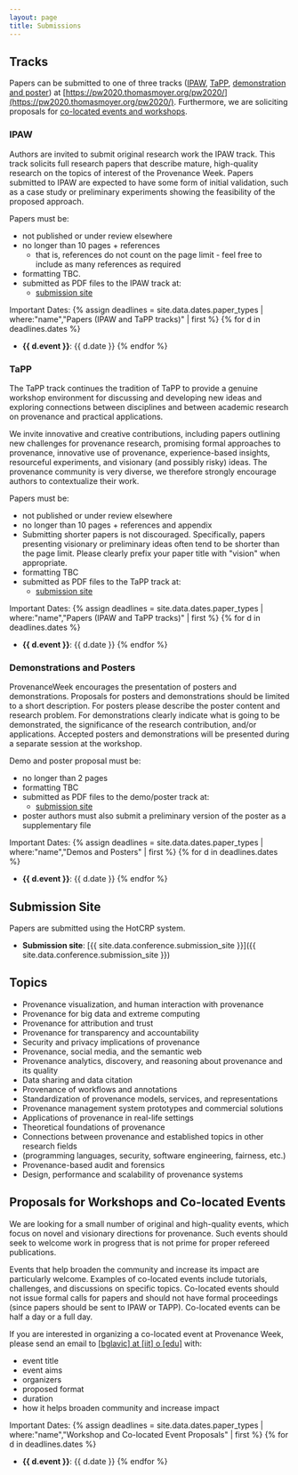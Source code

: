 ```yaml
---
layout: page
title: Submissions
---
```


## Tracks

Papers can be submitted to one of three tracks ([IPAW](#ipaw), [TaPP](#tapp), [demonstration and poster](#demonstrations-and-posters)) at [https://pw2020.thomasmoyer.org/pw2020/](https://pw2020.thomasmoyer.org/pw2020/). <!-- Boris: check first. All papers will be published as [LIPIcs proceedings](https://www.dagstuhl.de/en/publications/lipics/). -->
Furthermore, we are soliciting proposals for [co-located events and workshops](#proposals-for-workshops-and-co-located-events).

### IPAW

Authors are invited to submit original research work the IPAW track. This track solicits full research papers that describe mature, high-quality research on the topics of interest of the Provenance Week. Papers submitted to IPAW are expected to have some form of initial validation, such as a case study or preliminary experiments showing the feasibility of the proposed approach.

Papers must be:
- not published or under review elsewhere
- no longer than 10 pages + references
  - that is, references  do not count on the page limit - feel free to include as many references as required
- formatting TBC.
- submitted as PDF files to the IPAW track at:
  - [submission site](https://pw2020.thomasmoyer.org/pw2020/)

Important Dates:
{% assign deadlines = site.data.dates.paper_types | where:"name","Papers (IPAW and TaPP tracks)" | first %}
{% for d in deadlines.dates %}
- **{{ d.event }}**: {{ d.date }}
{% endfor %}



### TaPP

The TaPP track continues the tradition of TaPP to provide a genuine workshop environment for discussing and developing new ideas and exploring connections between disciplines and between academic research on provenance and practical applications.

We invite innovative and creative contributions, including papers outlining new challenges for provenance research, promising formal approaches to provenance, innovative use of provenance, experience-based insights, resourceful experiments, and visionary (and possibly risky) ideas. The provenance community is very diverse, we therefore strongly encourage authors to contextualize their work.

Papers must be:
- not published or under review elsewhere
- no longer than 10 pages + references and appendix
- Submitting shorter papers is not discouraged. Specifically, papers presenting visionary or preliminary ideas often tend to be shorter than the page limit. Please clearly prefix your paper title with "vision" when appropriate.
- formatting TBC
- submitted as PDF files to the TaPP track at:
  - [submission site](https://pw2020.thomasmoyer.org/pw2020/)

Important Dates:
{% assign deadlines = site.data.dates.paper_types | where:"name","Papers (IPAW and TaPP tracks)" | first %}
{% for d in deadlines.dates %}
- **{{ d.event }}**: {{ d.date }}
{% endfor %}



### Demonstrations and Posters

ProvenanceWeek encourages the presentation of posters and
demonstrations. Proposals for posters and demonstrations should be limited to a
short description. For posters please describe the poster content and research
problem. For demonstrations clearly indicate what is going to be demonstrated,
the significance of the research contribution, and/or applications. Accepted
posters and demonstrations will be presented during a separate session at the
workshop.

Demo and poster proposal must be:
- no longer than 2 pages
- formatting TBC
- submitted as PDF files to the demo/poster track at:
  - [submission site](https://pw2020.thomasmoyer.org/pw2020/)
- poster authors must also submit a preliminary version of the poster as a supplementary file

Important Dates:
{% assign deadlines = site.data.dates.paper_types | where:"name","Demos and Posters" | first %}
{% for d in deadlines.dates %}
- **{{ d.event }}**: {{ d.date }}
{% endfor %}



## Submission Site

Papers are submitted using the HotCRP system.

- **Submission site**: [{{ site.data.conference.submission_site }}]({{ site.data.conference.submission_site }})

## Topics

- Provenance visualization, and human interaction with provenance
- Provenance for big data and extreme computing
- Provenance for attribution and trust
- Provenance for transparency and accountability
- Security and privacy implications of provenance
- Provenance, social media, and the semantic web
- Provenance analytics, discovery, and reasoning about provenance and its quality
- Data sharing and data citation
- Provenance of workflows and annotations
- Standardization of provenance models, services, and representations
- Provenance management system prototypes and commercial solutions
- Applications of provenance in real-life settings
- Theoretical foundations of provenance
- Connections between provenance and established topics in other research fields
- (programming languages, security, software engineering, fairness, etc.)
- Provenance-based audit and forensics
- Design, performance and scalability of provenance systems

## Proposals for Workshops and Co-located Events

We are looking for a small number of original and high-quality events, which
focus on novel and visionary directions for provenance. Such events should seek
to welcome work in progress that is not prime for proper refereed publications.

Events that help broaden the community and increase its impact are particularly
welcome. Examples of co-located events include tutorials, challenges, and
discussions on specific topics. Co-located events should not issue formal calls
for papers and should not have formal proceedings (since papers should be sent
to IPAW or TAPP). Co-located events can be half a day or a full day.

If you are interested in organizing a co-located event at Provenance Week,
please send an email to <a href="mailto:%62%67%6C%61%76%69%63@%69%69%74.%65%64%75">[bglavic] at [iit] o [edu]</a> with:
- event title
- event aims
- organizers
- proposed format
- duration
- how it helps broaden community and increase impact

Important Dates:
{% assign deadlines = site.data.dates.paper_types | where:"name","Workshop and Co-located Event Proposals" | first %}
{% for d in deadlines.dates %}
- **{{ d.event }}**: {{ d.date }}
{% endfor %}

